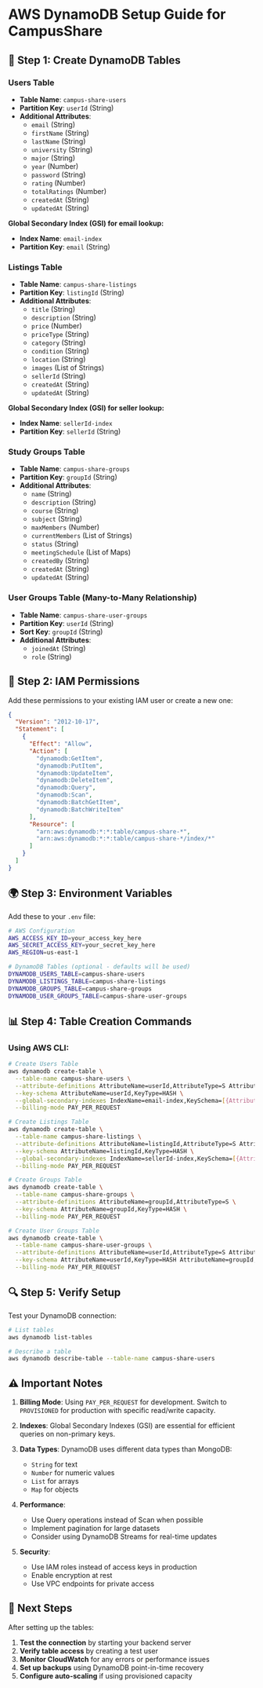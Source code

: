 # AWS DynamoDB Setup Guide for CampusShare

## 🚀 **Step 1: Create DynamoDB Tables**

### **Users Table**
- **Table Name**: `campus-share-users`
- **Partition Key**: `userId` (String)
- **Additional Attributes**:
  - `email` (String)
  - `firstName` (String)
  - `lastName` (String)
  - `university` (String)
  - `major` (String)
  - `year` (Number)
  - `password` (String)
  - `rating` (Number)
  - `totalRatings` (Number)
  - `createdAt` (String)
  - `updatedAt` (String)

**Global Secondary Index (GSI) for email lookup:**
- **Index Name**: `email-index`
- **Partition Key**: `email` (String)

### **Listings Table**
- **Table Name**: `campus-share-listings`
- **Partition Key**: `listingId` (String)
- **Additional Attributes**:
  - `title` (String)
  - `description` (String)
  - `price` (Number)
  - `priceType` (String)
  - `category` (String)
  - `condition` (String)
  - `location` (String)
  - `images` (List of Strings)
  - `sellerId` (String)
  - `createdAt` (String)
  - `updatedAt` (String)

**Global Secondary Index (GSI) for seller lookup:**
- **Index Name**: `sellerId-index`
- **Partition Key**: `sellerId` (String)

### **Study Groups Table**
- **Table Name**: `campus-share-groups`
- **Partition Key**: `groupId` (String)
- **Additional Attributes**:
  - `name` (String)
  - `description` (String)
  - `course` (String)
  - `subject` (String)
  - `maxMembers` (Number)
  - `currentMembers` (List of Strings)
  - `status` (String)
  - `meetingSchedule` (List of Maps)
  - `createdBy` (String)
  - `createdAt` (String)
  - `updatedAt` (String)

### **User Groups Table (Many-to-Many Relationship)**
- **Table Name**: `campus-share-user-groups`
- **Partition Key**: `userId` (String)
- **Sort Key**: `groupId` (String)
- **Additional Attributes**:
  - `joinedAt` (String)
  - `role` (String)

## 🔐 **Step 2: IAM Permissions**

Add these permissions to your existing IAM user or create a new one:

```json
{
  "Version": "2012-10-17",
  "Statement": [
    {
      "Effect": "Allow",
      "Action": [
        "dynamodb:GetItem",
        "dynamodb:PutItem",
        "dynamodb:UpdateItem",
        "dynamodb:DeleteItem",
        "dynamodb:Query",
        "dynamodb:Scan",
        "dynamodb:BatchGetItem",
        "dynamodb:BatchWriteItem"
      ],
      "Resource": [
        "arn:aws:dynamodb:*:*:table/campus-share-*",
        "arn:aws:dynamodb:*:*:table/campus-share-*/index/*"
      ]
    }
  ]
}
```

## 🌍 **Step 3: Environment Variables**

Add these to your `.env` file:

```bash
# AWS Configuration
AWS_ACCESS_KEY_ID=your_access_key_here
AWS_SECRET_ACCESS_KEY=your_secret_key_here
AWS_REGION=us-east-1

# DynamoDB Tables (optional - defaults will be used)
DYNAMODB_USERS_TABLE=campus-share-users
DYNAMODB_LISTINGS_TABLE=campus-share-listings
DYNAMODB_GROUPS_TABLE=campus-share-groups
DYNAMODB_USER_GROUPS_TABLE=campus-share-user-groups
```

## 📊 **Step 4: Table Creation Commands**

### **Using AWS CLI:**

```bash
# Create Users Table
aws dynamodb create-table \
  --table-name campus-share-users \
  --attribute-definitions AttributeName=userId,AttributeType=S AttributeName=email,AttributeType=S \
  --key-schema AttributeName=userId,KeyType=HASH \
  --global-secondary-indexes IndexName=email-index,KeySchema=[{AttributeName=email,KeyType=HASH}],Projection={ProjectionType=ALL} \
  --billing-mode PAY_PER_REQUEST

# Create Listings Table
aws dynamodb create-table \
  --table-name campus-share-listings \
  --attribute-definitions AttributeName=listingId,AttributeType=S AttributeName=sellerId,AttributeType=S \
  --key-schema AttributeName=listingId,KeyType=HASH \
  --global-secondary-indexes IndexName=sellerId-index,KeySchema=[{AttributeName=sellerId,KeyType=HASH}],Projection={ProjectionType=ALL} \
  --billing-mode PAY_PER_REQUEST

# Create Groups Table
aws dynamodb create-table \
  --table-name campus-share-groups \
  --attribute-definitions AttributeName=groupId,AttributeType=S \
  --key-schema AttributeName=groupId,KeyType=HASH \
  --billing-mode PAY_PER_REQUEST

# Create User Groups Table
aws dynamodb create-table \
  --table-name campus-share-user-groups \
  --attribute-definitions AttributeName=userId,AttributeType=S AttributeName=groupId,AttributeType=S \
  --key-schema AttributeName=userId,KeyType=HASH AttributeName=groupId,KeyType=RANGE \
  --billing-mode PAY_PER_REQUEST
```

## 🔍 **Step 5: Verify Setup**

Test your DynamoDB connection:

```bash
# List tables
aws dynamodb list-tables

# Describe a table
aws dynamodb describe-table --table-name campus-share-users
```

## ⚠️ **Important Notes**

1. **Billing Mode**: Using `PAY_PER_REQUEST` for development. Switch to `PROVISIONED` for production with specific read/write capacity.

2. **Indexes**: Global Secondary Indexes (GSI) are essential for efficient queries on non-primary keys.

3. **Data Types**: DynamoDB uses different data types than MongoDB:
   - `String` for text
   - `Number` for numeric values
   - `List` for arrays
   - `Map` for objects

4. **Performance**: 
   - Use Query operations instead of Scan when possible
   - Implement pagination for large datasets
   - Consider using DynamoDB Streams for real-time updates

5. **Security**: 
   - Use IAM roles instead of access keys in production
   - Enable encryption at rest
   - Use VPC endpoints for private access

## 🚀 **Next Steps**

After setting up the tables:

1. **Test the connection** by starting your backend server
2. **Verify table access** by creating a test user
3. **Monitor CloudWatch** for any errors or performance issues
4. **Set up backups** using DynamoDB point-in-time recovery
5. **Configure auto-scaling** if using provisioned capacity
